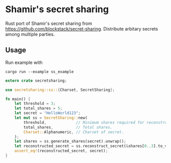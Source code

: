 # Shamir's secret sharing
Rust port of Shamir's secret sharing from https://github.com/blockstack/secret-sharing. Distribute arbitary secrets among multiple parties.

## Usage

Run example with 

```cargo run --example ss_example```

```rust
extern crate secretsharing;

use secretsharing::ss::{Charset, SecretSharing};

fn main() {
    let threshold = 3;
    let total_shares = 5;
    let secret = "HelloWorld123";
    let mut ss = SecretSharing::new(
        threshold,             // Minimum shares required for reconstruction.
        total_shares,          // Total shares.
        Charset::Alphanumeric, // Charset of secret.
    );
    let shares = ss.generate_shares(secret).unwrap();
    let reconstructed_secret = ss.reconstruct_secret(&shares[0..3].to_vec()).unwrap();
    assert_eq!(reconstructed_secret, secret);
}


```
